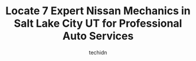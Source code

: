 ---
layout: ampstory
image: https://images.unsplash.com/photo-1512374554703-ce361659d5ce?ixlib=rb-4.0.3&ixid=MnwxMjA3fDB8MHxwaG90by1wYWdlfHx8fGVufDB8fHx8&auto=format&fit=crop&w=640&h=853&q=80
author: techidn
featured: false
description: Looking for reliable and skilled Nissan Mechanic in Salt Lake City UT, USA? Your search ends here with the 7 best Nissan Mechanic in town. With their expertise and commitment to delivering e
title: Locate 7 Expert Nissan Mechanics in Salt Lake City UT for Professional Auto Services
cover:
   title: Locate 7 Expert Nissan Mechanics in Salt Lake City UT for Professional Auto Services
   subtitle: Rickpate
   background: https://images.unsplash.com/photo-1512374554703-ce361659d5ce?ixlib=rb-4.0.3&ixid=MnwxMjA3fDB8MHxwaG90by1wYWdlfHx8fGVufDB8fHx8&auto=format&fit=crop&w=640&h=853&q=80

pages: 
 - layout: thirds
   top: <h1>#1 Steves Automotive Specialists - Salt Lake City</h1>
   bottom: "<p>I recently went into Steves thinking I had an issue with my transmission after getting some grinding sounds from my car and it being unable to move. They were able to ge</p>"
   background: https://www.knot35.com/toplist/wp-content/uploads/2023/06/best-nissan-mechanic-1-in-salt-lake-city-ut-1685837525.jpeg
   backgroundblur: true
 - layout: thirds
   top: <h1>#2 Little Garage</h1>
   bottom: "<p>1161 S 300 W, Salt Lake City, UT 84101, United States</p>"
   background: https://www.knot35.com/toplist/wp-content/uploads/2023/06/best-nissan-mechanic-2-in-salt-lake-city-ut-1685837526.png
   cta:
      link: https://www.knot35.com/toplist/locate-7-expert-nissan-mechanics-in-salt-lake-city-ut-for-professional-auto-services/
      text: Locate 7 Expert Nissan Mechanics in Salt Lake City UT for Professional Auto Services
 - layout: thirds
   top: <h1>#3 Mike Palmer Automotive</h1>
   bottom: "<p>39 W 900 S, Salt Lake City, UT 84101, United States</p>"
   background: https://www.knot35.com/toplist/wp-content/uploads/2023/06/best-nissan-mechanic-3-in-salt-lake-city-ut-1685837527.jpeg
   cta:
      link: https://www.knot35.com/toplist/locate-7-expert-nissan-mechanics-in-salt-lake-city-ut-for-professional-auto-services/
      text: Locate 7 Expert Nissan Mechanics in Salt Lake City UT for Professional Auto Services
 - layout: thirds
   top: <h1>#4 Clarks Auto</h1>
   bottom: "<p>506 E 1700 S, Salt Lake City, UT 84105, United States</p>"
   background: https://images.unsplash.com/photo-1527067829737-402993088e6b?ixlib=rb-4.0.3&ixid=MnwxMjA3fDB8MHxwaG90by1wYWdlfHx8fGVufDB8fHx8&auto=format&fit=crop&w=640&h=853&q=80
   cta:
      link: https://www.knot35.com/toplist/locate-7-expert-nissan-mechanics-in-salt-lake-city-ut-for-professional-auto-services/
      text: Locate 7 Expert Nissan Mechanics in Salt Lake City UT for Professional Auto Services
 - layout: thirds
   top: <h1>#5 M & K Automotive Services</h1>
   bottom: "<p>970 1700 S, Salt Lake City, UT 84104, United States</p>"
   background: https://images.unsplash.com/photo-1580610447943-1bfbef5efe07?ixlib=rb-4.0.3&ixid=MnwxMjA3fDB8MHxwaG90by1wYWdlfHx8fGVufDB8fHx8&auto=format&fit=crop&w=640&h=853&q=80
   cta:
      link: https://www.knot35.com/toplist/locate-7-expert-nissan-mechanics-in-salt-lake-city-ut-for-professional-auto-services/
      text: Locate 7 Expert Nissan Mechanics in Salt Lake City UT for Professional Auto Services
 - layout: thirds
   top: <h1>#6 Utah Imports</h1>
   bottom: "<p>33 Herbert Ave S, Salt Lake City, UT 84111, United States</p>"
   background: https://images.unsplash.com/photo-1496096265110-f83ad7f96608?ixlib=rb-4.0.3&ixid=MnwxMjA3fDB8MHxwaG90by1wYWdlfHx8fGVufDB8fHx8&auto=format&fit=crop&w=640&h=853&q=80
   cta:
      link: https://www.knot35.com/toplist/locate-7-expert-nissan-mechanics-in-salt-lake-city-ut-for-professional-auto-services/
      text: Locate 7 Expert Nissan Mechanics in Salt Lake City UT for Professional Auto Services
 - layout: thirds
   top: <h1>#7 J&S Auto Service</h1>
   bottom: "<p>155 S Pueblo St W, Salt Lake City, UT 84104, United States</p>"
   background: https://images.unsplash.com/photo-1533735380053-eb8d0759b24a?ixlib=rb-4.0.3&ixid=MnwxMjA3fDB8MHxwaG90by1wYWdlfHx8fGVufDB8fHx8&auto=format&fit=crop&w=640&h=853&q=80
   cta:
      link: https://www.knot35.com/toplist/locate-7-expert-nissan-mechanics-in-salt-lake-city-ut-for-professional-auto-services/
      text: Locate 7 Expert Nissan Mechanics in Salt Lake City UT for Professional Auto Services
 - layout: thirds
   middle: Continue reading...
   background: https://images.unsplash.com/photo-1533998839656-76f5e4b2bccb?ixlib=rb-4.0.3&ixid=MnwxMjA3fDB8MHxwaG90by1wYWdlfHx8fGVufDB8fHx8&auto=format&fit=crop&w=640&h=853&q=80
   cta:
      link: https://www.knot35.com/toplist/locate-7-expert-nissan-mechanics-in-salt-lake-city-ut-for-professional-auto-services/
      text: Locate 7 Expert Nissan Mechanics in Salt Lake City UT for Professional Auto Services
      
---